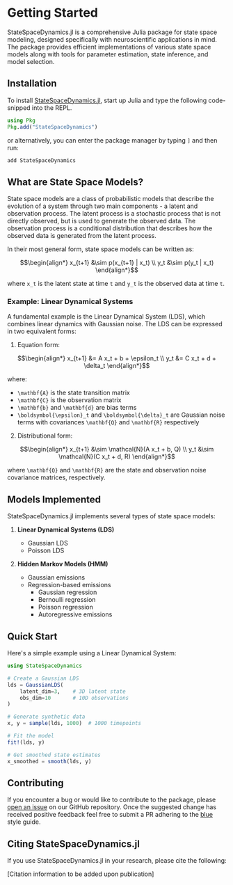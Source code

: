 # Getting Started

StateSpaceDynamics.jl is a comprehensive Julia package for state space modeling, designed specifically with neuroscientific applications in mind. The package provides efficient implementations of various state space models along with tools for parameter estimation, state inference, and model selection.

## Installation

To install
[StateSpaceDynamics.jl](https://github.com/depasquale-lab/StateSpaceDynamics.jl), start up
Julia and type the following code-snipped into the REPL. 

```julia
using Pkg
Pkg.add("StateSpaceDynamics")
```

or alternatively, you can enter the package manager by typing `]` and then run:

```julia
add StateSpaceDynamics
```

## What are State Space Models?

State space models are a class of probabilistic models that describe the evolution of a system through two main components - a latent and observation process. The latent process is a stochastic process that is not directly observed, but is used to generate the observed data. The observation process is a conditional distribution that describes how the observed data is generated from the latent process.

In their most general form, state space models can be written as:

```math
\begin{align*}
    x_{t+1} &\sim p(x_{t+1} | x_t) \\
    y_t &\sim p(y_t | x_t)
\end{align*}
```

where ``x_t`` is the latent state at time ``t`` and ``y_t`` is the observed data at time ``t``.

### Example: Linear Dynamical Systems

A fundamental example is the Linear Dynamical System (LDS), which combines linear dynamics with Gaussian noise. The LDS can be expressed in two equivalent forms:

1. Equation form:

```math
\begin{align*}
    x_{t+1} &= A x_t + b + \epsilon_t \\
    y_t &= C x_t + d + \delta_t
\end{align*}
```

where:
 * ``\mathbf{A}`` is the state transition matrix
 * ``\mathbf{C}`` is the observation matrix  
 * ``\mathbf{b}`` and ``\mathbf{d}`` are bias terms
 * ``\boldsymbol{\epsilon}_t`` and ``\boldsymbol{\delta}_t`` are Gaussian noise terms with covariances ``\mathbf{Q}`` and ``\mathbf{R}`` respectively

2. Distributional form:

```math
\begin{align*}
    x_{t+1} &\sim \mathcal{N}(A x_t + b, Q) \\
    y_t &\sim \mathcal{N}(C x_t + d, R)
\end{align*}
```

where ``\mathbf{Q}`` and ``\mathbf{R}`` are the state and observation noise covariance matrices, respectively.

## Models Implemented

StateSpaceDynamics.jl implements several types of state space models:

1. **Linear Dynamical Systems (LDS)**
   - Gaussian LDS
   - Poisson LDS

2. **Hidden Markov Models (HMM)**
   - Gaussian emissions
   - Regression-based emissions
      - Gaussian regression
      - Bernoulli regression
      - Poisson regression
      - Autoregressive emissions

## Quick Start

Here's a simple example using a Linear Dynamical System:

```julia
using StateSpaceDynamics

# Create a Gaussian LDS
lds = GaussianLDS(
    latent_dim=3,    # 3D latent state
    obs_dim=10       # 10D observations
)

# Generate synthetic data
x, y = sample(lds, 1000)  # 1000 timepoints

# Fit the model
fit!(lds, y)

# Get smoothed state estimates
x_smoothed = smooth(lds, y)
```

## Contributing

If you encounter a bug or would like to contribute to the package, please [open an issue](https://github.com/depasquale-lab/StateSpaceDynamics.jl/issues) on our GitHub repository. Once the suggested change has received positive feedback feel free to submit a PR adhering to the [blue](https://github.com/JuliaDiff/BlueStyle) style guide.

## Citing StateSpaceDynamics.jl

If you use StateSpaceDynamics.jl in your research, please cite the following:

[Citation information to be added upon publication]
